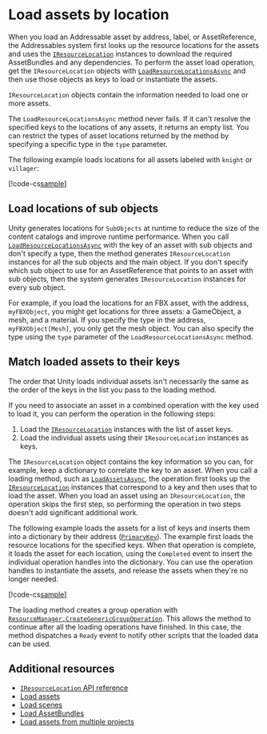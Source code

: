 # Load assets by location

When you load an Addressable asset by address, label, or AssetReference, the Addressables system first looks up the resource locations for the assets and uses the [`IResourceLocation`](xref:UnityEngine.ResourceManagement.ResourceLocations.IResourceLocation) instances to download the required AssetBundles and any dependencies. To perform the asset load operation, get the `IResourceLocation` objects with [`LoadResourceLocationsAsync`](xref:UnityEngine.AddressableAssets.Addressables.LoadResourceLocationsAsync*) and then use those objects as keys to load or instantiate the assets.

`IResourceLocation` objects contain the information needed to load one or more assets.

The `LoadResourceLocationsAsync` method never fails. If it can't resolve the specified keys to the locations of any assets, it returns an empty list. You can restrict the types of asset locations returned by the method by specifying a specific type in the `type` parameter.

The following example loads locations for all assets labeled with `knight` or `villager`:

[!code-cs[sample](../Tests/Editor/DocExampleCode/LoadLocation.cs#doc_LoadLocations)]

## Load locations of sub objects

Unity generates locations for `SubObjects` at runtime to reduce the size of the content catalogs and improve runtime performance. When you call [`LoadResourceLocationsAsync`](xref:UnityEngine.AddressableAssets.Addressables.LoadResourceLocationsAsync*) with the key of an asset with sub objects and don't specify a type, then the method generates `IResourceLocation` instances for all the sub objects and the main object. If you don't specify which sub object to use for an AssetReference that points to an asset with sub objects, then the system generates `IResourceLocation` instances for every sub object.

For example, if you load the locations for an FBX asset, with the address, `myFBXObject`, you might get locations for three assets: a GameObject, a mesh, and a material. If you specify the type in the address, `myFBXObject[Mesh]`, you only get the mesh object. You can also specify the type using the `type` parameter of the `LoadResourceLocationsAsync` method.

## Match loaded assets to their keys

The order that Unity loads individual assets isn't necessarily the same as the order of the keys in the list you pass to the loading method.

If you need to associate an asset in a combined operation with the key used to load it, you can perform the operation in the following steps:

1. Load the [`IResourceLocation`](xref:UnityEngine.ResourceManagement.ResourceLocations.IResourceLocation) instances with the list of asset keys.
1. Load the individual assets using their `IResourceLocation` instances as keys.

The `IResourceLocation` object contains the key information so you can, for example, keep a dictionary to correlate the key to an asset. When you call a loading method, such as [`LoadAssetsAsync`](xref:UnityEngine.AddressableAssets.Addressables.LoadAssetsAsync*), the operation first looks up the [`IResourceLocation`](xref:UnityEngine.ResourceManagement.ResourceLocations.IResourceLocation) instances that correspond to a key and then uses that to load the asset. When you load an asset using an `IResourceLocation`, the operation skips the first step, so performing the operation in two steps doesn't add significant additional work.

The following example loads the assets for a list of keys and inserts them into a dictionary by their address ([`PrimaryKey`](xref:UnityEngine.ResourceManagement.ResourceLocations.IResourceLocation.PrimaryKey)). The example first loads the resource locations for the specified keys. When that operation is complete, it loads the asset for each location, using the `Completed` event to insert the individual operation handles into the dictionary. You can use the operation handles to instantiate the assets, and release the assets when they're no longer needed.

[!code-cs[sample](../Tests/Editor/DocExampleCode/LoadLocation.cs#doc_Load)]

The loading method creates a group operation with [`ResourceManager.CreateGenericGroupOperation`](xref:UnityEngine.ResourceManagement.ResourceManager.CreateGenericGroupOperation*). This allows the method to continue after all the loading operations have finished. In this case, the method dispatches a `Ready` event to notify other scripts that the loaded data can be used.

## Additional resources

* [`IResourceLocation` API reference](xref:UnityEngine.ResourceManagement.ResourceLocations.IResourceLocation)
* [Load assets](load-assets.md)
* [Load scenes](LoadingScenes.md)
* [Load AssetBundles](LoadingAssetBundles.md)
* [Load assets from multiple projects](MultiProject.md)